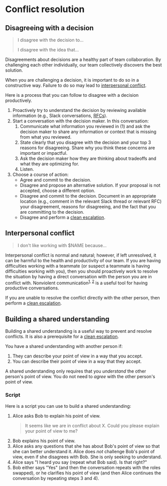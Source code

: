 # Conflict resolution

## Disagreeing with a decision

> I disagree with the decision to...
>
> I disagree with the idea that...

Disagreements about decisions are a healthy part of team collaboration. By challenging each other individually, our team collectively discovers the best solution.

When you are challenging a decision, it is important to do so in a constructive way. Failure to do so may lead to [interpersonal conflict](#interpersonal-conflict).

Here is a process that you can follow to disagree with a decision productively.

1. Proactively try to understand the decision by reviewing available information (e.g., Slack conversations, [RFCs](rfcs/index.md)).
1. Start a conversation with the decision maker. In this conversation:
   1. Communicate what information you reviewed in (1) and ask the decision maker to share any information or context that is missing from what you reviewed.
   1. State clearly that you disagree with the decision and your top 3 reasons for disagreeing. Share why you think these concerns are important or impactful.
   1. Ask the decision maker how they are thinking about tradeoffs and what they are optimizing for.
   1. Listen.
1. Choose a course of action:
    - Agree and commit to the decision.
    - Disagree and propose an alternative solution. If your proposal is not accepted, choose a different option.
    - Disagree and commit to the decision. Document in an appropriate location (e.g., comment in the relevant Slack thread or relevant RFC) your disagreement, reasons for disagreeing, and the fact that you are committing to the decision.
    - Disagree and perform a [clean escalation](clean_escalation.md).

## Interpersonal conflict

> I don't like working with $NAME because...

Interpersonal conflict is normal and natural; however, if left unresolved, it can be harmful to the health and productivity of our team. If you are having difficulties working with a teammate (or suspect a teammate is having difficulties working with you), then you should proactively work to resolve the situation by having a direct conversation with the person you are in conflict with. Nonviolent communication<sup>[1](http://www.citizenshandbook.org/nonviolent_communication.pdf), [2](https://www.nonviolentcommunication.com/pdf_files/4part_nvc_process.pdf)</sup> is a useful tool for having productive conversations.

If you are unable to resolve the conflict directly with the other person, then perform a [clean escalation](clean_escalation.md).

## Building a shared understanding

Building a shared understanding is a useful way to prevent and resolve conflicts. It is also a prerequisite for a [clean escalation](clean_escalation.md).

You have a shared understanding with another person if:

1. They can describe your point of view in a way that you accept.
1. You can describe their point of view in a way that they accept.

A shared understanding only requires that you _understand_ the other person's point of view. You do not need to _agree_ with the other person's point of view.

### Script

Here is a script you can use to build a shared understanding:

1. Alice asks Bob to explain his point of view.
    > It seems like we are in conflict about X. Could you please explain your point of view to me?
1. Bob explains his point of view.
1. Alice asks any questions that she has about Bob's point of view so that she can better understand it. Alice does *not* challenge Bob's point of view, even if she disagrees with Bob. She is only seeking to understand.
1. Alice says "I heard you say (repeat what Bob said). Is that right?"
1. Bob either says "Yes" (and then the conversation repeats with the roles swapped), or he clarifies his point of view (and then Alice continues the conversation by repeating steps 3 and 4).